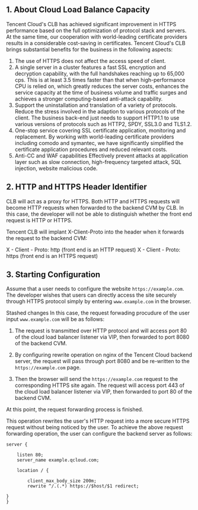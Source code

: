## 1. About Cloud Load Balance Capacity

Tencent Cloud's CLB has achieved significant improvement in HTTPS performance based on the full optimization of protocol stack and servers. At the same time, our cooperation with world-leading certificate providers results in a considerable cost-saving in certificates. Tencent Cloud's CLB brings substantial benefits for the business in the following aspects:

1. The use of HTTPS does not affect the access speed of client.
2. A single server in a cluster features a fast SSL encryption and decryption capability, with the full handshakes reaching up to 65,000 cps. This is at least 3.5 times faster than that when high-performance CPU is relied on, which greatly reduces the server costs, enhances the service capacity at the time of business volume and traffic surges and achieves a stronger computing-based anti-attack capability.
3. Support the uninstallation and translation of a variety of protocols. Reduce the stress involved in the adaption to various protocols of the client. The business back-end just needs to support HTTP1.1 to use various versions of protocols such as HTTP2, SPDY, SSL3.0 and TLS1.2.
4. One-stop service covering SSL certificate application, monitoring and replacement. By working with world-leading certificate providers including comodo and symantec, we have significantly simplified the certificate application procedures and reduced relevant costs.
5. Anti-CC and WAF capabilities Effectively prevent attacks at application layer such as slow connection, high-frequency targeted attack, SQL injection, website malicious code.

## 2. HTTP and HTTPS Header Identifier


CLB will act as a proxy for HTTPS. Both HTTP and HTTPS requests will become HTTP requests when forwarded to the backend CVM by CLB. In this case, the developer will not be able to distinguish whether the front end request is HTTP or HTTPS.

Tencent CLB will implant X-Client-Proto into the header when it forwards the request to the backend CVM:

X - Client - Proto:  http (front end is an HTTP request)
X - Client - Proto:  https  (front end is an HTTPS request)

## 3. Starting Configuration


Assume that a user needs to configure the website `https://example.com`. The developer wishes that users can directly access the site securely through HTTPS protocol simply by entering `www.example.com` in the browser.

Stashed changes
In this case, the request forwading procudure of the user input `www.example.com` will be as follows:

1. The request is transmitted over HTTP protocol and will access port 80 of the cloud load balancer listener via VIP, then forwarded to port 8080 of the backend CVM.

2. By configuring rewrite operation on nginx of the Tencent Cloud backend server, the request will pass through port 8080 and be re-written to the `https://example.com` page.

3. Then the browser will send the `https://example.com` request to the corresponding HTTPS site again. The request will access port 443 of the cloud load balancer listener via VIP, then forwarded to port 80 of the backend CVM.

At this point, the request forwarding process is finished.

This operation rewrites the user's HTTP request into a more secure HTTPS request without being noticed by the user. To achieve the above request forwarding operation, the user can configure the backend server as follows:

```
server {

	listen 80; 
	server_name example.qcloud.com;

	location / {

		client_max_body_size 200m;
		rewrite ^/.(.*) https://$host/$1 redirect;

} 
}
```
